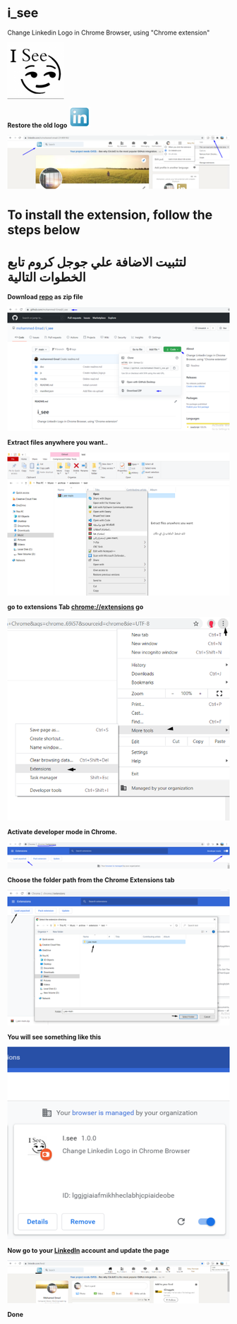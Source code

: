 # i_see
Change Linkedin Logo in Chrome Browser, using "Chrome extension"

![Papermerge](./media/icon/icon128.png)

**Restore the old logo** ![Papermerge](./media/img/linkedin_logo2.png)

![Papermerge](https://github.com/mohammed-Emad/add66/blob/master/doc/Screenshot_801.png)

# To install the extension, follow the steps below
# لتثبيت الاضافة علي جوجل كروم تابع الخطوات التالية


**Download [repo](https://github.com/mohammed-Emad/i_see) as zip file**

![Papermerge](https://github.com/mohammed-Emad/add66/blob/master/doc/Screenshot_803.png)

**Extract files anywhere you want..**

![Papermerge](https://github.com/mohammed-Emad/add66/blob/master/doc/Screenshot_804.png)

**go to extensions Tab [chrome://extensions](chrome://extensions) go**

![Papermerge](https://github.com/mohammed-Emad/add66/blob/master/doc/Screenshot_808.png)

**Activate developer mode in Chrome.**

![Papermerge](https://github.com/mohammed-Emad/add66/blob/master/doc/Screenshot_802.png)


**Choose the folder path from the Chrome Extensions tab**

![Papermerge](https://github.com/mohammed-Emad/add66/blob/master/doc/Screenshot_805.png)


**You will see something like this**

![Papermerge](https://github.com/mohammed-Emad/add66/blob/master/doc/Screenshot_806.png)


**Now go to your [LinkedIn](https://www.linkedin.com/) account and update the page**

![Papermerge](https://github.com/mohammed-Emad/add66/blob/master/doc/Screenshot_807.png)

**Done**

